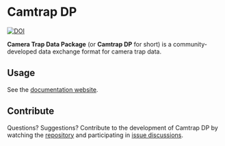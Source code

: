 # Camtrap DP

[![DOI](https://zenodo.org/badge/DOI/10.5281/zenodo.10068759.svg)](https://doi.org/10.5281/zenodo.10068759)

**Camera Trap Data Package** (or **Camtrap DP** for short) is a community-developed data exchange format for camera trap data.

## Usage

See the [documentation website](https://camtrap-dp.tdwg.org).

## Contribute

Questions? Suggestions? Contribute to the development of Camtrap DP by watching the [repository](https://github.com/tdwg/camtrap-dp) and participating in [issue discussions](https://github.com/tdwg/camtrap-dp/issues).
